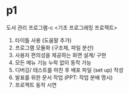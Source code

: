 # p1
도서 관리 프로그램-c
<기초 프로그래밍 프로젝트>
1. 타이틀 사용 (도움말 추가)
2. 프로그램 모듈화 (구조체, 파일 분산)
3. 사용자 편의성을 제공하는 화면 설계/ 구현
4. 모든 메뉴 기능 누락 없이 동작 가능
5. 디버깅/ 테스트를 마친 후 배포 파일 (set up) 작성
6. 발표를 위한 문서 작업 (PPT: 작업 분배 명시)
7. 프로젝트 동작 시연
